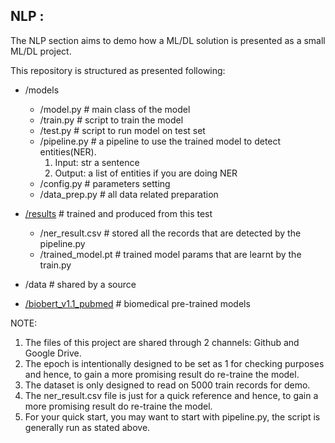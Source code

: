## NLP : 

The NLP section aims to demo how a ML/DL solution is presented as a small ML/DL project. 

This repository is structured as presented following:

- /models
    - /model.py # main class of the model
    - /train.py # script to train the model
    - /test.py # script to run model on test set
    - /pipeline.py # a pipeline to use the trained model to detect entities(NER).
        1. Input: str a sentence
        2. Output: a list of entities if you are doing NER
    - /config.py # parameters setting
    - /data_prep.py # all data related preparation
    
- [/results](https://drive.google.com/drive/folders/1U27eyYw2Luh0-3-XruqgI0cSUBzxfac8?usp=sharing) # trained and produced from this test
    - /ner_result.csv # stored all the records that are detected by the pipeline.py
    - /trained_model.pt # trained model params that are learnt by the train.py

- /data # shared by a source
- [/biobert_v1.1_pubmed](https://drive.google.com/drive/folders/1b4N2DFNLZomkYTyPZOWZ98SGbF5P90mZ?usp=sharing) # biomedical pre-trained models


NOTE: 
1. The files of this project are shared through 2 channels: Github and Google Drive.
2. The epoch is intentionally designed to be set as 1 for checking purposes and hence, to gain a more promising result do re-traine the model.
3. The dataset is only designed to read on 5000 train records for demo.
4. The ner_result.csv file is just for a quick reference and hence, to gain a more promising result do re-traine the model.
5. For your quick start, you may want to start with pipeline.py, the script is generally run as stated above.
